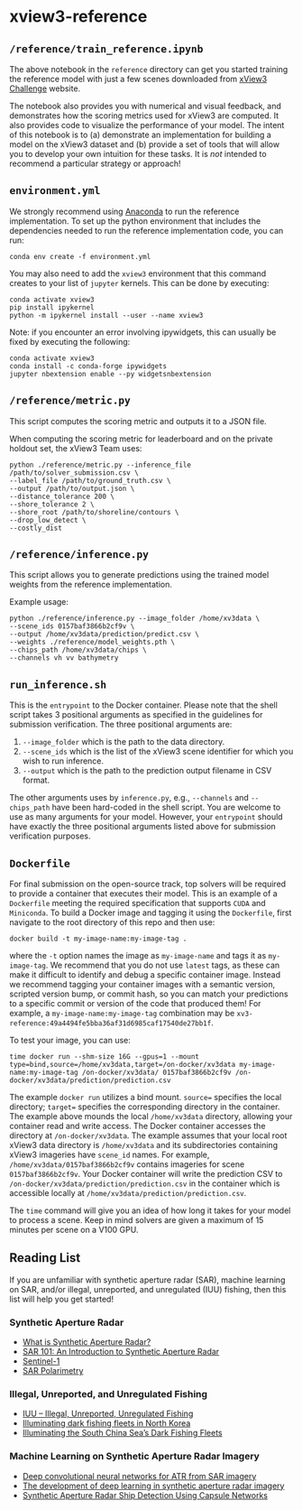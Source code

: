 # xview3-reference

## `/reference/train_reference.ipynb`
The above notebook in the `reference` directory can get you started training the reference model with just a few scenes downloaded from [xView3 Challenge](https://iuu.xview.us/) website.

The notebook also provides you with numerical and visual feedback, and demonstrates how the scoring metrics used for xView3 are computed.  It also provides code to visualize the performance of your model. The intent of this notebook is to (a) demonstrate an implementation for building a model on the xView3 dataset and (b) provide a set of tools that will allow you to develop your own intuition for these tasks.  It is *not* intended to recommend a particular strategy or approach!

## `environment.yml`
We strongly recommend using [Anaconda](https://www.anaconda.com/products/individual) to run the reference implementation.  To set up the python environment that includes the dependencies needed to run the reference implementation code, you can run:

```
conda env create -f environment.yml
```

You may also need to add the `xview3` environment that this command creates to your list of `jupyter` kernels.  This can be done by executing:

```
conda activate xview3
pip install ipykernel
python -m ipykernel install --user --name xview3
```

Note: if you encounter an error involving ipywidgets, this can usually be fixed by executing the following:

```
conda activate xview3
conda install -c conda-forge ipywidgets
jupyter nbextension enable --py widgetsnbextension
```

## `/reference/metric.py`
This script computes the scoring metric and outputs it to a JSON file.

When computing the scoring metric for leaderboard and on the private holdout set, the xView3 Team uses:
```
python ./reference/metric.py --inference_file /path/to/solver_submission.csv \
--label_file /path/to/ground_truth.csv \
--output /path/to/output.json \
--distance_tolerance 200 \
--shore_tolerance 2 \
--shore_root /path/to/shoreline/contours \
--drop_low_detect \
--costly_dist
```

## `/reference/inference.py`
This script allows you to generate predictions using the trained model weights from the reference implementation.

Example usage:
```
python ./reference/inference.py --image_folder /home/xv3data \
--scene_ids 0157baf3866b2cf9v \
--output /home/xv3data/prediction/predict.csv \
--weights ./reference/model_weights.pth \
--chips_path /home/xv3data/chips \
--channels vh vv bathymetry
```


## `run_inference.sh`
This is the `entrypoint` to the Docker container. Please note that the shell script takes 3 positional arguments as specified in the guidelines for submission verification. The three positional arguments are:
1. `--image_folder` which is the path to the data directory.
2. `--scene_ids` which is the list of the xView3 scene identifier for which you wish to run inference.
3. `--output` which is the path to the prediction output filename in CSV format.

The other arguments uses by `inference.py`, e.g., `--channels` and `--chips_path` have been hard-coded in the shell script. You are welcome to use as many arguments for your model. However, your `entrypoint` should have exactly the three positional arguments listed above for submission verification purposes.


## `Dockerfile`
For final submission on the open-source track, top solvers will be required to provide a container that executes their model. This is an example of a `Dockerfile` meeting the required specification that supports `CUDA` and `Miniconda`. To build a Docker image and tagging it using the `Dockerfile`, first navigate to the root directory of this repo and then use:
```
docker build -t my-image-name:my-image-tag .
```
where the `-t` option names the image as `my-image-name` and tags it as `my-image-tag`. We recommend that you do not use `latest` tags, as these can make it difficult to identify and debug a specific container image. Instead we recommend tagging your container images with a semantic version, scripted version bump, or commit hash, so you can match your predictions to a specific commit or version of the code that produced them! For example, a `my-image-name:my-image-tag` combination may be `xv3-reference:49a4494fe5bba36af31d6985caf17540de27bb1f`.

To test your image, you can use:
```
time docker run --shm-size 16G --gpus=1 --mount type=bind,source=/home/xv3data,target=/on-docker/xv3data my-image-name:my-image-tag /on-docker/xv3data/ 0157baf3866b2cf9v /on-docker/xv3data/prediction/prediction.csv
```
The example `docker run` utilizes a bind mount. `source=` specifies the local directory; `target=` specifies the corresponding directory in the container. The example above mounds the local `/home/xv3data` directory, allowing your container read and write access. The Docker container accesses the directory at `/on-docker/xv3data`. The example assumes that your local root xView3 data directory is `/home/xv3data` and its subdirectories containing xView3 imageries have `scene_id` names. For example, `/home/xv3data/0157baf3866b2cf9v` contains imageries for scene `0157baf3866b2cf9v`. Your Docker container will write the prediction CSV to `/on-docker/xv3data/prediction/prediction.csv` in the container which is accessible locally at `/home/xv3data/prediction/prediction.csv`.

The `time` command will give you an idea of how long it takes for your model to process a scene. Keep in mind solvers are given a maximum of 15 minutes per scene on a V100 GPU.

## Reading List
If you are unfamiliar with synthetic aperture radar (SAR), machine learning on SAR, and/or illegal, unreported, and unregulated (IUU) fishing, then this list will help you get started!

### Synthetic Aperture Radar
* [What is Synthetic Aperture Radar?](https://earthdata.nasa.gov/learn/backgrounders/what-is-sar)
* [SAR 101: An Introduction to Synthetic Aperture Radar](https://www.capellaspace.com/sar-101-an-introduction-to-synthetic-aperture-radar/)
* [Sentinel-1](https://sentinel.esa.int/web/sentinel/missions/sentinel-1)
* [SAR Polarimetry](https://nisar.jpl.nasa.gov/mission/get-to-know-sar/polarimetry/)

### Illegal, Unreported, and Unregulated Fishing
* [IUU – Illegal, Unreported, Unregulated Fishing](https://globalfishingwatch.org/fisheries/iuu-illegal-unreported-unregulated-fishing/)
* [Illuminating dark fishing fleets in North Korea](https://advances.sciencemag.org/content/6/30/eabb1197)
* [Illuminating the South China Sea’s Dark Fishing Fleets](https://ocean.csis.org/spotlights/illuminating-the-south-china-seas-dark-fishing-fleets/)

### Machine Learning on Synthetic Aperture Radar Imagery
* [Deep convolutional neural networks for ATR from SAR imagery](https://spie.org/Publications/Proceedings/Paper/10.1117/12.2176558?SSO=1)
* [The development of deep learning in synthetic aperture radar imagery](https://ieeexplore.ieee.org/document/7958802)
* [Synthetic Aperture Radar Ship Detection Using Capsule Networks](https://ieeexplore.ieee.org/document/8517804)

